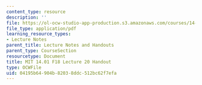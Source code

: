 ```yaml
---
content_type: resource
description: ''
file: https://ol-ocw-studio-app-production.s3.amazonaws.com/courses/14-01-principles-of-microeconomics-fall-2018/04195b64904b82038ddc512bc62f7efa_MIT14_01F18_handout20.pdf
file_type: application/pdf
learning_resource_types:
- Lecture Notes
parent_title: Lecture Notes and Handouts
parent_type: CourseSection
resourcetype: Document
title: MIT 14.01 F18 Lecture 20 Handout
type: OCWFile
uid: 04195b64-904b-8203-8ddc-512bc62f7efa
---
```

